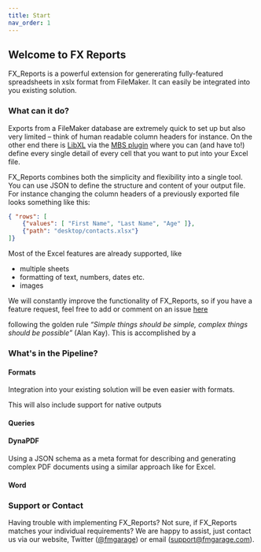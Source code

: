 ```yaml
---
title: Start
nav_order: 1
---
```


## Welcome to FX Reports

FX_Reports is a powerful extension for genererating fully-featured spreadsheets in xslx format from FileMaker. It can easily be integrated into you existing solution.

### What can it do?

Exports from a FileMaker database are extremely quick to set up but also very limited – think of human readable column headers for instance. On the other end there is [LibXL](https://www.libxl.com) via the [MBS plugin](https://www.mbsplugins.eu/component_XL.shtml) where you can (and have to!) define every single detail of every cell that you want to put into your Excel file.

FX_Reports combines both the simplicity and flexibility into a single tool. You can use JSON to define the structure and content of your output file. For instance changing the column headers of a previously exported file looks something like this:

```json
{ "rows": [
    {"values": [ "First Name", "Last Name", "Age" ]},
    {"path": "desktop/contacts.xlsx"}
]}
```

Most of the Excel features are already supported, like

- multiple sheets
- formatting of text, numbers, dates etc.
- images

We will constantly improve the functionality of FX_Reports, so if you have a feature request, feel free to add or comment on an issue [here](https://github.com/fmgarage/fx-reports/labels/enhancement) 






following the golden rule *“Simple things should be simple, complex things should be possible”* (Alan Kay). This is accomplished by a

### What's in the Pipeline?

#### Formats

Integration into your existing solution will be even easier with formats.

This will also include support for native outputs

#### Queries

#### DynaPDF

Using a JSON schema as a meta format for describing and generating complex PDF documents using a similar approach like for Excel.

#### Word






### Support or Contact

Having trouble with implementing FX_Reports? Not sure, if FX_Reports matches your individual requirements? We are happy to assist, just contact us via our website, Twitter ([@fmgarage](https://twitter.com/fmgarage)) or email (support@fmgarage.com). 
